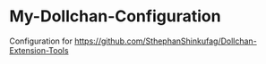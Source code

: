 # My-Dollchan-Configuration
Configuration for https://github.com/SthephanShinkufag/Dollchan-Extension-Tools
